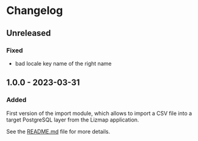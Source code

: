 # Changelog

## Unreleased

### Fixed

* bad locale key name of the right name


## 1.0.0 - 2023-03-31

### Added

First version of the import module, which allows to import a CSV
file into a target PostgreSQL layer from the Lizmap application.

See the [README.md](./README.md) file for more details.
